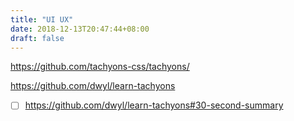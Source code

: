 ```yaml
---
title: "UI UX"
date: 2018-12-13T20:47:44+08:00
draft: false
---
```


https://github.com/tachyons-css/tachyons/

https://github.com/dwyl/learn-tachyons

- [ ] https://github.com/dwyl/learn-tachyons#30-second-summary
